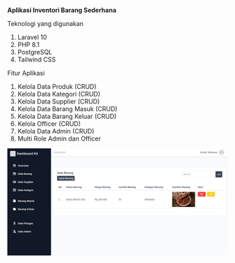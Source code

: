 **Aplikasi Inventori Barang Sederhana**

Teknologi yang digunakan

 1. Laravel 10
 2. PHP 8.1
 3. PostgreSQL
 4. Tailwind CSS
 
 Fitur Aplikasi
 
 1. Kelola Data Produk (CRUD)
 2. Kelola Data Kategori (CRUD)
 3. Kelola Data Supplier (CRUD)
 4. Kelola Data Barang Masuk (CRUD)
 5. Kelola Data Barang Keluar (CRUD)
 6. Kelola Officer (CRUD)
 7. Kelola Data Admin (CRUD)
 8. Multi Role Admin dan Officer
 
 ![Data Barang](/docs/data-barang.png)